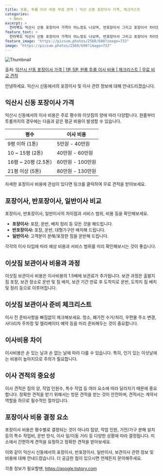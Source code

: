 ```yaml
---
title: 원룸, 투룸 이사 비용 무료 견적 | 익산 신동 포장이사 가격, 체크리스트
categories:
  - News
excerpt: >
  전라북도 익산시 신동 포장이사 가격이 어느정도 나오며, 반포장이사 그리고 포장이사 차이점을 알아보겠습니다. 1톤 2톤 5톤 원룸 투룸 경우 이사 비용은 어느정도 되며, 어디서 무료 비교 견적을 받아 보실 수 있는지 간단한 이사 체크리스트와 함께 알아보겠습니다.익산시 신동 포장이사 가격 무료 살펴보기 👈 클릭익산시 신동 포장이사 평균 이사 비용평수익산시 신동 평균 이사 비용원룸 이사9평 이하 (1톤)5만원 ~ 40만원투룸 이사10 ~ 15평 (2톤)40만원 ~ 60만원투룸/쓰리룸 이사16평 ~ 20평 (2.5톤)60만원 ~ 100만원쓰리룸 이사21평 (5톤) ~80만원 ~ 130만원우리집 무료 이사견적 받기 👈 클릭익산시 신동 포장, 반포장, 일반이사 비교이사3가지 타입별 차이점과 서비스 범위, 비용까..
feature_text: >
  전라북도 익산시 신동 포장이사 가격이 어느정도 나오며, 반포장이사 그리고 포장이사 차이점을 알아보겠습니다. 1톤 2톤 5톤 원룸 투룸 경우 이사 비용은 어느정도 되며, 어디서 무료 비교 견적을 받아 보실 수 있는지 간단한 이사 체크리스트와 함께 알아보겠습니다.익산시 신동 포장이사 가격 무료 살펴보기 👈 클릭익산시 신동 포장이사 평균 이사 비용평수익산시 신동 평균 이사 비용원룸 이사9평 이하 (1톤)5만원 ~ 40만원투룸 이사10 ~ 15평 (2톤)40만원 ~ 60만원투룸/쓰리룸 이사16평 ~ 20평 (2.5톤)60만원 ~ 100만원쓰리룸 이사21평 (5톤) ~80만원 ~ 130만원우리집 무료 이사견적 받기 👈 클릭익산시 신동 포장, 반포장, 일반이사 비교이사3가지 타입별 차이점과 서비스 범위, 비용까..
feature_image: "https://picsum.photos/2560/600?image=733"
image: "https://picsum.photos/2560/600?image=733"
---
```


![Thumbnail](https://img1.daumcdn.net/thumb/R800x0/?scode=mtistory2&fname=https%3A%2F%2Fblog.kakaocdn.net%2Fdn%2FS2b4B%2FbtsG9xOXJip%2FB3iBig8e5wjQ95nZYirKf0%2Fimg.webp)

<p>출처: <a href="https://qoogle.tistory.com/8794" rel="dofollow">익산시 신동 포장이사 가격 | 1톤 5톤 원룸 투룸 이사 비용 | 체크리스트 | 무료 비교 견적</a> </p>

안녕하세요. 익산시 신동에서의 포장이사 및 이사 관련 정보에 대해 안내드리겠습니다.

## 익산시 신동 포장이사 가격

익산시 신동에서의 이사 비용은 주로 평수와 이삿짐의 양에 따라 다양합니다. 원룸부터 투룸까지의 경우에는 다음과 같은 평균 비용이 발생할 수
있습니다.

**평수** | **이사 비용**  
---|---  
9평 이하 (1톤) | 5만원 - 40만원  
10 ~ 15평 (2톤) | 40만원 - 60만원  
16평 ~ 20평 (2.5톤) | 60만원 - 100만원  
21평 이상 (5톤) | 80만원 - 130만원  
  
자세한 포장이사 비용에 관심이 있다면 링크를 클릭하여 무료 견적을 받아보세요.

## 포장이사, 반포장이사, 일반이사 비교

포장이사, 반포장이사, 일반이사의 차이점과 서비스 범위, 비용 등을 확인해보세요.

  * **포장이사:** 포장, 운반, 배치 정리 등 모든 것을 해드립니다.
  * **반포장이사:** 포장, 운반, 대형가구만 배치해 드립니다.
  * **일반이사:** 고객분이 분해/포장한 짐을 운반해 드립니다.

각각의 이사 타입에 따라 예상 비용과 서비스 범위를 미리 확인해보시는 것이 좋습니다.

## 이삿짐 보관이사 비용과 과정

이삿짐 보관이사 비용은 이사비용의 1.5배에 보관료가 추가됩니다. 보관 과정은 출발지 짐 포장, 보관 장소로 운반 및 짐 배치, 보관 기간
만료 후 도착지로 운반, 도착지 짐 배치 및 정리 등으로 이루어집니다.

## 이삿짐 보관이사 준비 체크리스트

이사 전 준비사항을 빠짐없이 체크해보세요. 청소, 폐가전 수거/처리, 우편물 주소 변경, 사다리차 주차장 및 엘리베이터 예약 등을 미리
준비해두는 것이 중요합니다.

## 이사비용 차이

이사비용은 손 있는 날과 손 없는 날에 따라 다를 수 있습니다. 특히, 인기 있는 이삿날에는 비용이 높아지므로 주의가 필요합니다.

## 이사 견적의 중요성

이사 견적은 짐의 양, 작업 인원수, 특수 작업 등 여러 요소에 따라 달라지기 때문에 중요합니다. 정확한 견적을 받기 위해서는 방문 견적을
받는 것이 안전하며, 견적서는 계약서 역할을 하므로 필수적인 절차입니다.

## 포장이사 비용 결정 요소

포장이사 비용은 평수별로 결정되는 것이 아니라 짐양, 작업 인원, 가전/가구 분해 설치 등의 특수 작업비, 운반 방식, 이사 일/이동 거리
등 다양한 상황에 따라 결정됩니다. 미소에서 간편하게 견적을 요청하고 정확한 견적을 받아보세요.

이와 같이 익산시 신동에서의 포장이사, 반포장이사, 일반이사, 보관이사 관련 정보 및 비용에 대해 안내드렸습니다. 더 궁금한 점이 있으시면
언제든지 문의해주세요.

 

각종 정보가 필요할땐, <a href="https://qoogle.tistory.com" rel="dofollow">https://qoogle.tistory.com</a>



